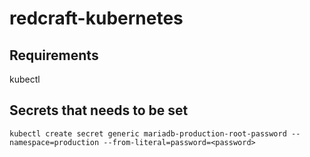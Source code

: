 # redcraft-kubernetes

## Requirements

kubectl

## Secrets that needs to be set

`kubectl create secret generic mariadb-production-root-password --namespace=production --from-literal=password=<password>`
